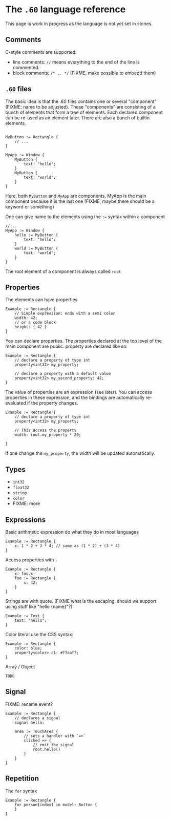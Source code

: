 # The `.60` language reference

This page is work in progress as the language is not yet set in stones.

## Comments

C-style comments are supported:
 - line comments: `//` means everything to the end of the line is commented.
 - block comments: `/* .. */`  (FIXME, make possible to embedd them)

## `.60` files

The basic idea is that the .60 files contains one or several "component" (FIXME: name to be
adjusted).
These "components" are consisting of a bunch of elements that form a tree of elements.
Each declared component can be re-used as an element later. There are also a bunch
of builtin elements.

```60

MyButton := Rectangle {
    // ...
}

MyApp := Window {
    MyButton {
        text: "hello";
    }
    MyButton {
        text: "world";
    }
}

```

Here, both `MyButton` and `MyApp` are components.  MyApp is the main component because it is the last one
(FIXME, maybe there should be a keyword or something)

One can give name to the elements using the `:=`  syntax within a component

```60
//...
MyApp := Window {
    hello := MyButton {
        text: "hello";
    }
    world := MyButton {
        text: "world";
    }
}
```

The root element of a component is always called `root`

## Properties

The elements can have properties

```60
Example := Rectangle {
    // Simple expression: ends with a semi colon
    width: 42;
    // or a code block
    height: { 42 }
}
```

You can declare properties. The properties declared at the top level of the main component
are public.
property are declared like so:

```60
Example := Rectangle {
    // declare a property of type int
    property<int32> my_property;

    // declare a property with a default value
    property<int32> my_second_property: 42;
}
```

The value of properties are an expression (see later).
You can access properties in these expression, and the bindings are automatically
re-evaluated if the property changes.

```60
Example := Rectangle {
    // declare a property of type int
    property<int32> my_property;

    // This access the property
    width: root.my_property * 20;

}
```

If one change the `my_property`, the width will be updated automatically.


## Types

 - `int32`
 - `float32`
 - `string`
 - `color`
 - FIXME: more

## Expressions

Basic arithmetic expression do what they do in most languages

```60
Example := Rectangle {
    x: 1 * 2 + 3 * 4; // same as (1 * 2) + (3 * 4)
}
```

Access properties with `.`

```60
Example := Rectangle {
    x: foo.x;
    foo := Rectangle {
        x: 42;
    }
}
```

Strings are with quote.
(FIXME what is the escaping, should we support using stuff like "hello {name}"?)

```60
Example := Text {
    text: "hello";
}
```

Color literal use the CSS syntax:

```60
Example := Rectangle {
    color: blue;
    property<color> c1: #ffaaff;
}
```

Array / Object

```
TODO
```


## Signal

FIXME: rename event?

```60
Example := Rectangle {
    // declares a signal
    signal hello;

    area := TouchArea {
        // sets a handler with `=>`
        clicked => {
            // emit the signal
            root.hello()
        }
    }
}
```

## Repetition

The `for` syntax


```60
Example := Rectangle {
    for person[index] in model: Button {
    }
}
```




